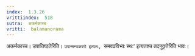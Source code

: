 ```yaml
---
index:  1.3.26
vrittiindex:  518
sutra:  अकर्मकाच्च
vritti:  balamanorama 
---
```


अकर्मकाच्च। उपात्तिष्ठतेरिति। `उपान्मन्त्रकरणे इत्यतः, `समवप्रविभ्यः स्थः' इत्यतश्च तदनुवृत्तेरिति भावः। 

